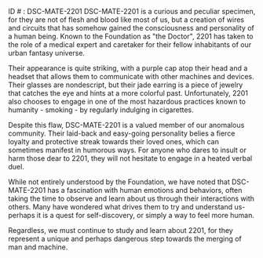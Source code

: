 ID # : DSC-MATE-2201
DSC-MATE-2201 is a curious and peculiar specimen, for they are not of flesh and blood like most of us, but a creation of wires and circuits that has somehow gained the consciousness and personality of a human being. Known to the Foundation as "the Doctor", 2201 has taken to the role of a medical expert and caretaker for their fellow inhabitants of our urban fantasy universe.

Their appearance is quite striking, with a purple cap atop their head and a headset that allows them to communicate with other machines and devices. Their glasses are nondescript, but their jade earring is a piece of jewelry that catches the eye and hints at a more colorful past. Unfortunately, 2201 also chooses to engage in one of the most hazardous practices known to humanity - smoking - by regularly indulging in cigarettes.

Despite this flaw, DSC-MATE-2201 is a valued member of our anomalous community. Their laid-back and easy-going personality belies a fierce loyalty and protective streak towards their loved ones, which can sometimes manifest in humorous ways. For anyone who dares to insult or harm those dear to 2201, they will not hesitate to engage in a heated verbal duel. 

While not entirely understood by the Foundation, we have noted that DSC-MATE-2201 has a fascination with human emotions and behaviors, often taking the time to observe and learn about us through their interactions with others. Many have wondered what drives them to try and understand us- perhaps it is a quest for self-discovery, or simply a way to feel more human.

Regardless, we must continue to study and learn about 2201, for they represent a unique and perhaps dangerous step towards the merging of man and machine.